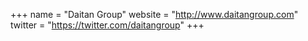 +++
name = "Daitan Group"
website = "http://www.daitangroup.com"
twitter = "https://twitter.com/daitangroup"
+++